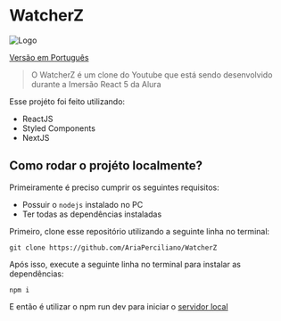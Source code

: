 # WatcherZ
![Logo](https://raw.githubusercontent.com/AriaPerciliano/WatcherZ/main/public/logo.png)

[Versão em Português](../README.md)
>O WatcherZ é um clone do Youtube que está sendo desenvolvido durante a Imersão React 5 da Alura

Esse projéto foi feito utilizando:
* ReactJS
* Styled Components
* NextJS

## Como rodar o projéto localmente?
Primeiramente é preciso cumprir  os seguintes requisitos:
* Possuir o `nodejs` instalado no PC
* Ter todas as dependências instaladas

Primeiro, clone esse repositório utilizando a seguinte linha no terminal:
  ```
  git clone https://github.com/AriaPerciliano/WatcherZ
  ```
Após isso, execute a seguinte linha no terminal para instalar as dependências:
  ```
  npm i
  ```
E então é utilizar o npm run dev para iniciar o [servidor local](http://localhost:3000)
